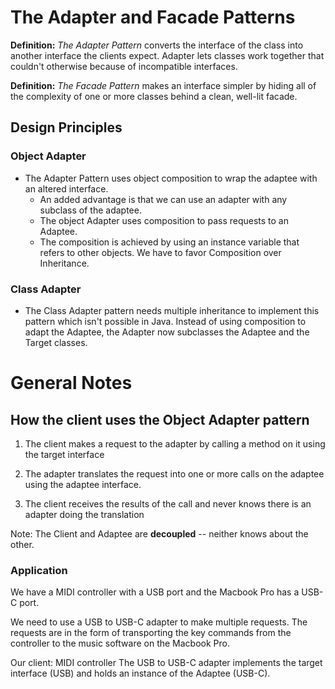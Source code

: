 # The Adapter and Facade Patterns
**Definition:** *The Adapter Pattern* converts the interface of the class into another interface the clients expect. Adapter lets classes work together that couldn't otherwise because of incompatible interfaces.

**Definition:** *The Facade Pattern* makes an interface simpler by hiding all of the complexity of one or more classes behind a clean, well-lit facade.

## Design Principles

### Object Adapter
- The Adapter Pattern uses object composition to wrap the adaptee with an altered interface.
  - An added advantage is that we can use an adapter with any subclass of the adaptee.
  - The object Adapter uses composition to pass requests to an Adaptee.
  - The composition is achieved by using an instance variable that refers to other objects. We have to favor Composition over Inheritance.
	
### Class Adapter
- The Class Adapter pattern needs multiple inheritance to implement this pattern which isn't possible in Java. Instead of using composition to adapt the Adaptee, the Adapter now subclasses the Adaptee and the Target classes.

# General Notes

## How the client uses the Object Adapter pattern
1. The client makes a request to the adapter by calling a method on it using the target interface

2. The adapter translates the request into one or more calls on the adaptee using the adaptee interface.

3. The client receives the results of the call and never knows there is an adapter doing the translation

Note: The Client and Adaptee are **decoupled** -- neither knows about the other. 

### Application
We have a MIDI controller with a USB port and the Macbook Pro has a USB-C port.

We need to use a USB to USB-C adapter to make multiple requests. The requests are in the form of transporting the key commands from the controller to the music software on the Macbook Pro.

Our client: MIDI controller
The USB to USB-C adapter implements the target interface (USB) and holds an instance of the Adaptee (USB-C).